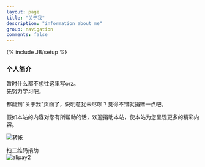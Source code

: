 ```yaml
---
layout: page
title: "关于我"
description: "information about me"
group: navigation
comments: false
---
```

{% include JB/setup %}

### 个人简介

暂时什么都不想往这里写orz。  
先努力学习吧。

都翻到"关于我"页面了，说明意犹未尽呗？觉得不错就捐赠一点吧。

假如本站的内容对您有所帮助的话，欢迎捐助本站，使本站为您呈现更多的精彩内容。

<form action="https://shenghuo.alipay.com/send/payment/fill.htm" method="POST" target="_blank" accept-charset="GBK">
	<input name="optEmail" type="hidden" value="zhhlforpay@foxmail.com" />
	<input name="payAmount" type="hidden" value="10" />
	<input id="title" name="title" type="hidden" value="捐助" />
	<input name="memo" type="hidden" value="捐助" />
	<input name="pay" type="image" value="转帐" src="https://github.com/2576562185/nhacker.com/blob/gh-pages/assets/themes/twitter/img/alipay.png?raw=true" />
</form>
  

  
扫二维码捐助  
![alipay2](https://github.com/2576562185/nhacker.com/blob/gh-pages/assets/themes/twitter/img/alipay2.png?raw=true)